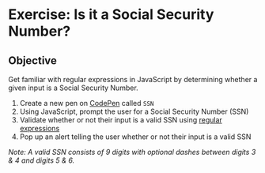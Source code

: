 # Exercise: Is it a Social Security Number?

## Objective

Get familiar with regular expressions in JavaScript by determining whether a given input is a Social Security Number.

1. Create a new pen on [CodePen](http://codepen.io) called `SSN`
1. Using JavaScript, prompt the user for a Social Security Number (SSN)
1. Validate whether or not their input is a valid SSN using [regular expressions](https://github.com/segdeha/pdxcodeguild/blob/master/3.%20JavaScript/0/regular-expressions.md)
1. Pop up an alert telling the user whether or not their input is a valid SSN

_Note: A valid SSN consists of 9 digits with optional dashes between digits 3 & 4 and digits 5 & 6._
